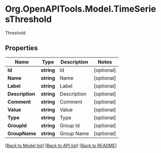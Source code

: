# Org.OpenAPITools.Model.TimeSeriesThreshold
Threshold

## Properties

Name | Type | Description | Notes
------------ | ------------- | ------------- | -------------
**Id** | **string** | Id | [optional] 
**Name** | **string** | Name | [optional] 
**Label** | **string** | Label | [optional] 
**Description** | **string** | Description | [optional] 
**Comment** | **string** | Comment | [optional] 
**Value** | **string** | Value | [optional] 
**Type** | **string** | Type | [optional] 
**GroupId** | **string** | Group Id | [optional] 
**GroupName** | **string** | Group Name | [optional] 

[[Back to Model list]](../README.md#documentation-for-models) [[Back to API list]](../README.md#documentation-for-api-endpoints) [[Back to README]](../README.md)

